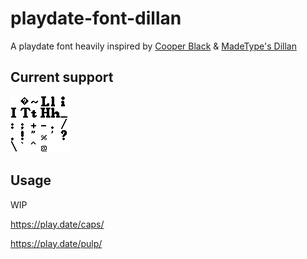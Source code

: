 # playdate-font-dillan
A playdate font heavily inspired by [Cooper Black](https://en.wikipedia.org/wiki/Cooper_Black) & [MadeType's Dillan](https://www.behance.net/gallery/85895281/MADE-Dillan-Font)

## Current support 
![Font-sample](/Dillan-table-16-18.png)

## Usage
WIP

https://play.date/caps/

https://play.date/pulp/

